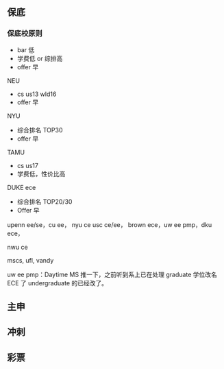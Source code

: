 ## 保底

### 保底校原则

- bar 低
- 学费低 or 综排高
- offer 早

NEU

- cs us13 wld16
- offer 早

NYU

- 综合排名 TOP30
- offer 早

TAMU

- cs us17
- 学费低，性价比高

DUKE ece

- 综合排名 TOP20/30
- Offer 早

upenn ee/se，cu ee， nyu ce usc ce/ee， brown ece，uw ee pmp，dku ece，

nwu ce

mscs, ufl, vandy

uw ee pmp：Daytime MS 推一下，之前听到系上已在处理 graduate 学位改名 ECE 了 undergraduate 的已经改了。

## 主申

## 冲刺

## 彩票

